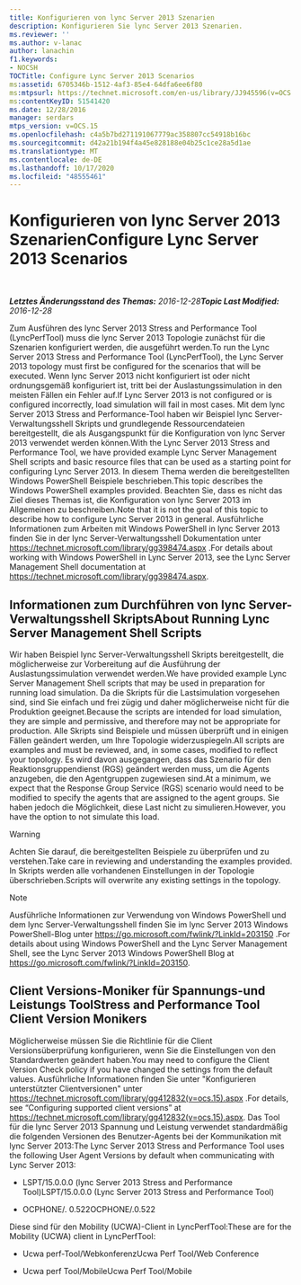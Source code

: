 ```yaml
---
title: Konfigurieren von lync Server 2013 Szenarien
description: Konfigurieren Sie lync Server 2013 Szenarien.
ms.reviewer: ''
ms.author: v-lanac
author: lanachin
f1.keywords:
- NOCSH
TOCTitle: Configure Lync Server 2013 Scenarios
ms:assetid: 6705346b-1512-4af3-85e4-64dfa6ee6f80
ms:mtpsurl: https://technet.microsoft.com/en-us/library/JJ945596(v=OCS.15)
ms:contentKeyID: 51541420
ms.date: 12/28/2016
manager: serdars
mtps_version: v=OCS.15
ms.openlocfilehash: c4a5b7bd271191067779ac358807cc54918b16bc
ms.sourcegitcommit: d42a21b194f4a45e828188e04b25c1ce28a5d1ae
ms.translationtype: MT
ms.contentlocale: de-DE
ms.lasthandoff: 10/17/2020
ms.locfileid: "48555461"
---
```

# <a name="configure-lync-server-2013-scenarios"></a><span data-ttu-id="d4c50-103">Konfigurieren von lync Server 2013 Szenarien</span><span class="sxs-lookup"><span data-stu-id="d4c50-103">Configure Lync Server 2013 Scenarios</span></span>

<div data-xmlns="http://www.w3.org/1999/xhtml">

<div class="topic" data-xmlns="http://www.w3.org/1999/xhtml" data-msxsl="urn:schemas-microsoft-com:xslt" data-cs="https://msdn.microsoft.com/">

<div data-asp="https://msdn2.microsoft.com/asp">



</div>

<div id="mainSection">

<div id="mainBody">

<span> </span>

<span data-ttu-id="d4c50-104">_**Letztes Änderungsstand des Themas:** 2016-12-28_</span><span class="sxs-lookup"><span data-stu-id="d4c50-104">_**Topic Last Modified:** 2016-12-28_</span></span>

<span data-ttu-id="d4c50-105">Zum Ausführen des lync Server 2013 Stress and Performance Tool (LyncPerfTool) muss die lync Server 2013 Topologie zunächst für die Szenarien konfiguriert werden, die ausgeführt werden.</span><span class="sxs-lookup"><span data-stu-id="d4c50-105">To run the Lync Server 2013 Stress and Performance Tool (LyncPerfTool), the Lync Server 2013 topology must first be configured for the scenarios that will be executed.</span></span> <span data-ttu-id="d4c50-106">Wenn lync Server 2013 nicht konfiguriert ist oder nicht ordnungsgemäß konfiguriert ist, tritt bei der Auslastungssimulation in den meisten Fällen ein Fehler auf.</span><span class="sxs-lookup"><span data-stu-id="d4c50-106">If Lync Server 2013 is not configured or is configured incorrectly, load simulation will fail in most cases.</span></span> <span data-ttu-id="d4c50-107">Mit dem lync Server 2013 Stress and Performance-Tool haben wir Beispiel lync Server-Verwaltungsshell Skripts und grundlegende Ressourcendateien bereitgestellt, die als Ausgangspunkt für die Konfiguration von lync Server 2013 verwendet werden können.</span><span class="sxs-lookup"><span data-stu-id="d4c50-107">With the Lync Server 2013 Stress and Performance Tool, we have provided example Lync Server Management Shell scripts and basic resource files that can be used as a starting point for configuring Lync Server 2013.</span></span> <span data-ttu-id="d4c50-108">In diesem Thema werden die bereitgestellten Windows PowerShell Beispiele beschrieben.</span><span class="sxs-lookup"><span data-stu-id="d4c50-108">This topic describes the Windows PowerShell examples provided.</span></span> <span data-ttu-id="d4c50-109">Beachten Sie, dass es nicht das Ziel dieses Themas ist, die Konfiguration von lync Server 2013 im Allgemeinen zu beschreiben.</span><span class="sxs-lookup"><span data-stu-id="d4c50-109">Note that it is not the goal of this topic to describe how to configure Lync Server 2013 in general.</span></span> <span data-ttu-id="d4c50-110">Ausführliche Informationen zum Arbeiten mit Windows PowerShell in lync Server 2013 finden Sie in der lync Server-Verwaltungsshell Dokumentation unter <https://technet.microsoft.com/library/gg398474.aspx> .</span><span class="sxs-lookup"><span data-stu-id="d4c50-110">For details about working with Windows PowerShell in Lync Server 2013, see the Lync Server Management Shell documentation at <https://technet.microsoft.com/library/gg398474.aspx>.</span></span>

<div>

## <a name="about-running-lync-server-management-shell-scripts"></a><span data-ttu-id="d4c50-111">Informationen zum Durchführen von lync Server-Verwaltungsshell Skripts</span><span class="sxs-lookup"><span data-stu-id="d4c50-111">About Running Lync Server Management Shell Scripts</span></span>

<span data-ttu-id="d4c50-112">Wir haben Beispiel lync Server-Verwaltungsshell Skripts bereitgestellt, die möglicherweise zur Vorbereitung auf die Ausführung der Auslastungssimulation verwendet werden.</span><span class="sxs-lookup"><span data-stu-id="d4c50-112">We have provided example Lync Server Management Shell scripts that may be used in preparation for running load simulation.</span></span> <span data-ttu-id="d4c50-113">Da die Skripts für die Lastsimulation vorgesehen sind, sind Sie einfach und frei zügig und daher möglicherweise nicht für die Produktion geeignet.</span><span class="sxs-lookup"><span data-stu-id="d4c50-113">Because the scripts are intended for load simulation, they are simple and permissive, and therefore may not be appropriate for production.</span></span> <span data-ttu-id="d4c50-114">Alle Skripts sind Beispiele und müssen überprüft und in einigen Fällen geändert werden, um Ihre Topologie widerzuspiegeln.</span><span class="sxs-lookup"><span data-stu-id="d4c50-114">All scripts are examples and must be reviewed, and, in some cases, modified to reflect your topology.</span></span> <span data-ttu-id="d4c50-115">Es wird davon ausgegangen, dass das Szenario für den Reaktionsgruppendienst (RGS) geändert werden muss, um die Agents anzugeben, die den Agentgruppen zugewiesen sind.</span><span class="sxs-lookup"><span data-stu-id="d4c50-115">At a minimum, we expect that the Response Group Service (RGS) scenario would need to be modified to specify the agents that are assigned to the agent groups.</span></span> <span data-ttu-id="d4c50-116">Sie haben jedoch die Möglichkeit, diese Last nicht zu simulieren.</span><span class="sxs-lookup"><span data-stu-id="d4c50-116">However, you have the option to not simulate this load.</span></span>

<div>


> [!WARNING]  
> <span data-ttu-id="d4c50-117">Achten Sie darauf, die bereitgestellten Beispiele zu überprüfen und zu verstehen.</span><span class="sxs-lookup"><span data-stu-id="d4c50-117">Take care in reviewing and understanding the examples provided.</span></span> <span data-ttu-id="d4c50-118">In Skripts werden alle vorhandenen Einstellungen in der Topologie überschrieben.</span><span class="sxs-lookup"><span data-stu-id="d4c50-118">Scripts will overwrite any existing settings in the topology.</span></span>



</div>

<div>


> [!NOTE]  
> <span data-ttu-id="d4c50-119">Ausführliche Informationen zur Verwendung von Windows PowerShell und dem lync Server-Verwaltungsshell finden Sie im lync Server 2013 Windows PowerShell-Blog unter <A href="https://go.microsoft.com/fwlink/?linkid=203150">https://go.microsoft.com/fwlink/?LinkId=203150</A> .</span><span class="sxs-lookup"><span data-stu-id="d4c50-119">For details about using Windows PowerShell and the Lync Server Management Shell, see the Lync Server 2013 Windows PowerShell Blog at <A href="https://go.microsoft.com/fwlink/?linkid=203150">https://go.microsoft.com/fwlink/?LinkId=203150</A>.</span></span>



</div>

</div>

<div>

## <a name="stress-and-performance-tool-client-version-monikers"></a><span data-ttu-id="d4c50-120">Client Versions-Moniker für Spannungs-und Leistungs Tool</span><span class="sxs-lookup"><span data-stu-id="d4c50-120">Stress and Performance Tool Client Version Monikers</span></span>

<span data-ttu-id="d4c50-121">Möglicherweise müssen Sie die Richtlinie für die Client Versionsüberprüfung konfigurieren, wenn Sie die Einstellungen von den Standardwerten geändert haben.</span><span class="sxs-lookup"><span data-stu-id="d4c50-121">You may need to configure the Client Version Check policy if you have changed the settings from the default values.</span></span> <span data-ttu-id="d4c50-122">Ausführliche Informationen finden Sie unter "Konfigurieren unterstützter Clientversionen" unter <https://technet.microsoft.com/library/gg412832(v=ocs.15).aspx> .</span><span class="sxs-lookup"><span data-stu-id="d4c50-122">For details, see “Configuring supported client versions” at <https://technet.microsoft.com/library/gg412832(v=ocs.15).aspx>.</span></span> <span data-ttu-id="d4c50-123">Das Tool für die lync Server 2013 Spannung und Leistung verwendet standardmäßig die folgenden Versionen des Benutzer-Agents bei der Kommunikation mit lync Server 2013:</span><span class="sxs-lookup"><span data-stu-id="d4c50-123">The Lync Server 2013 Stress and Performance Tool uses the following User Agent Versions by default when communicating with Lync Server 2013:</span></span>

  - <span data-ttu-id="d4c50-124">LSPT/15.0.0.0 (lync Server 2013 Stress and Performance Tool)</span><span class="sxs-lookup"><span data-stu-id="d4c50-124">LSPT/15.0.0.0 (Lync Server 2013 Stress and Performance Tool)</span></span>

  - <span data-ttu-id="d4c50-125">OCPHONE/. 0.522</span><span class="sxs-lookup"><span data-stu-id="d4c50-125">OCPHONE/.0.522</span></span>

<span data-ttu-id="d4c50-126">Diese sind für den Mobility (UCWA)-Client in LyncPerfTool:</span><span class="sxs-lookup"><span data-stu-id="d4c50-126">These are for the Mobility (UCWA) client in LyncPerfTool:</span></span>

  - <span data-ttu-id="d4c50-127">Ucwa perf-Tool/Webkonferenz</span><span class="sxs-lookup"><span data-stu-id="d4c50-127">Ucwa Perf Tool/Web Conference</span></span>

  - <span data-ttu-id="d4c50-128">Ucwa perf Tool/Mobile</span><span class="sxs-lookup"><span data-stu-id="d4c50-128">Ucwa Perf Tool/Mobile</span></span>

</div>

</div>

<span> </span>

</div>

</div>

</div>

